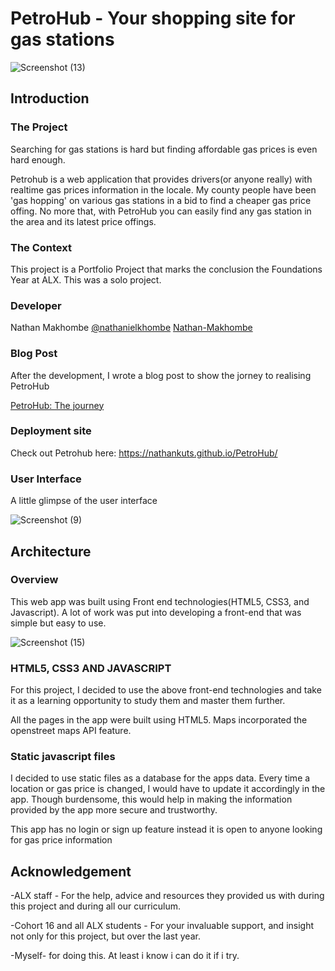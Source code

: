 # PetroHub - Your shopping site for gas stations
![Screenshot (13)](https://github.com/nathankuts/PetroHub/assets/158057320/7756b868-d458-4620-8231-10846dfc488e)

## Introduction

### The Project
Searching for gas stations is hard but finding affordable gas prices is even hard enough.

Petrohub is a web application that provides drivers(or anyone really) with realtime gas prices information in the locale. My county people have been 'gas hopping' on various gas stations in a bid to find a cheaper gas price offing. No more that, with PetroHub you can easily find any gas station in the area and its latest price offings.

### The Context
This project is a Portfolio Project that marks the conclusion the Foundations Year at ALX. This was a solo project.

### Developer
Nathan Makhombe [@nathanielkhombe](https://twitter.com/nathanielkhombe)    [Nathan-Makhombe](https://www.linkedin.com/in/nathan-makhombe-4663582a7/)

### Blog Post
After the development, I wrote a blog post to show the jorney to realising PetroHub

[PetroHub: The journey](https://sinemawriter.wordpress.com/2024/03/14/petrohub-the-journey/)

### Deployment site
Check out Petrohub here: https://nathankuts.github.io/PetroHub/

### User Interface
A little glimpse of the user interface

![Screenshot (9)](https://github.com/nathankuts/PetroHub/assets/158057320/6ca1f6a6-9269-4c8d-aefa-060a8f954cbe)



## Architecture
### Overview
This web app was built using Front end technologies(HTML5, CSS3, and Javascript). A lot of work was put into developing a front-end that was simple but easy to use. 

![Screenshot (15)](https://github.com/nathankuts/PetroHub/assets/158057320/8aedc83b-efd3-435e-97c4-5e7d3abb1a95)

### HTML5, CSS3 AND JAVASCRIPT
For this project, I decided to use the above front-end technologies and take it as a learning opportunity to study them and master them further.

All the pages in the app were built using HTML5. Maps incorporated the openstreet maps API feature.

### Static javascript files
I decided to use static files as a database for the apps data. Every time a location or gas price is changed, I would have to update it accordingly in the app. Though burdensome, this would help in making the information provided by the app more secure and trustworthy.

This app has no login or sign up feature instead it is open to anyone looking for gas price information

## Acknowledgement
-ALX staff - For the help, advice and resources they provided us with during this project and during all our curriculum.

-Cohort 16 and all ALX students - For your invaluable support, and insight not only for this project, but over the last year.

-Myself- for doing this. At least i know i can do it if i try.
